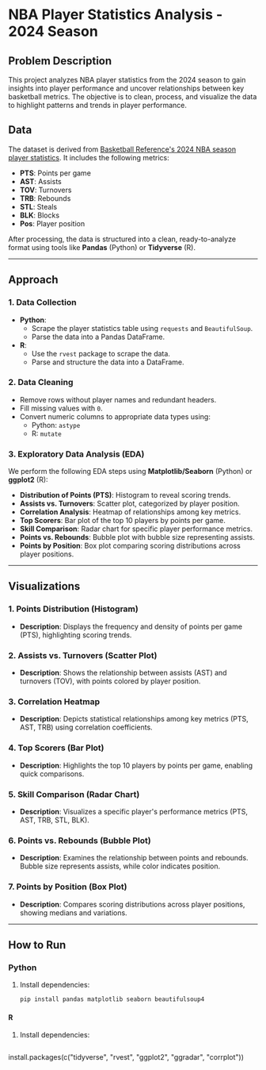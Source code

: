 # NBA Player Statistics Analysis - 2024 Season

## Problem Description
This project analyzes NBA player statistics from the 2024 season to gain insights into player performance and uncover relationships between key basketball metrics. The objective is to clean, process, and visualize the data to highlight patterns and trends in player performance.

## Data
The dataset is derived from [Basketball Reference's 2024 NBA season player statistics](https://www.basketball-reference.com/). It includes the following metrics:
- **PTS**: Points per game
- **AST**: Assists
- **TOV**: Turnovers
- **TRB**: Rebounds
- **STL**: Steals
- **BLK**: Blocks
- **Pos**: Player position

After processing, the data is structured into a clean, ready-to-analyze format using tools like **Pandas** (Python) or **Tidyverse** (R).

---

## Approach

### 1. Data Collection
- **Python**: 
  - Scrape the player statistics table using `requests` and `BeautifulSoup`.
  - Parse the data into a Pandas DataFrame.
- **R**: 
  - Use the `rvest` package to scrape the data.
  - Parse and structure the data into a DataFrame.

### 2. Data Cleaning
- Remove rows without player names and redundant headers.
- Fill missing values with `0`.
- Convert numeric columns to appropriate data types using:
  - Python: `astype`
  - R: `mutate`

### 3. Exploratory Data Analysis (EDA)
We perform the following EDA steps using **Matplotlib/Seaborn** (Python) or **ggplot2** (R):
- **Distribution of Points (PTS)**: Histogram to reveal scoring trends.
- **Assists vs. Turnovers**: Scatter plot, categorized by player position.
- **Correlation Analysis**: Heatmap of relationships among key metrics.
- **Top Scorers**: Bar plot of the top 10 players by points per game.
- **Skill Comparison**: Radar chart for specific player performance metrics.
- **Points vs. Rebounds**: Bubble plot with bubble size representing assists.
- **Points by Position**: Box plot comparing scoring distributions across player positions.

---

## Visualizations
### 1. Points Distribution (Histogram)
- **Description**: Displays the frequency and density of points per game (PTS), highlighting scoring trends.

### 2. Assists vs. Turnovers (Scatter Plot)
- **Description**: Shows the relationship between assists (AST) and turnovers (TOV), with points colored by player position.

### 3. Correlation Heatmap
- **Description**: Depicts statistical relationships among key metrics (PTS, AST, TRB) using correlation coefficients.

### 4. Top Scorers (Bar Plot)
- **Description**: Highlights the top 10 players by points per game, enabling quick comparisons.

### 5. Skill Comparison (Radar Chart)
- **Description**: Visualizes a specific player's performance metrics (PTS, AST, TRB, STL, BLK).

### 6. Points vs. Rebounds (Bubble Plot)
- **Description**: Examines the relationship between points and rebounds. Bubble size represents assists, while color indicates position.

### 7. Points by Position (Box Plot)
- **Description**: Compares scoring distributions across player positions, showing medians and variations.

---

## How to Run
### Python
1. Install dependencies:
   ```bash
   pip install pandas matplotlib seaborn beautifulsoup4

#### R
1. Install dependencies:
   ```bash
  install.packages(c("tidyverse", "rvest", "ggplot2", "ggradar", "corrplot"))


